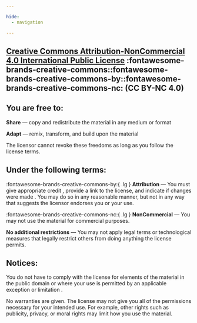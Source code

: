 ```yaml
---

hide:
  - navigation

---
```


## [Creative Commons Attribution-NonCommercial 4.0 International Public License](https://creativecommons.org/licenses/by-nc/4.0/)  :fontawesome-brands-creative-commons::fontawesome-brands-creative-commons-by::fontawesome-brands-creative-commons-nc: (CC BY-NC 4.0)


## You are free to:

**Share** — copy and redistribute the material in any medium or format

**Adapt** — remix, transform, and build upon the material

The licensor cannot revoke these freedoms as long as you follow the license terms.

## Under the following terms:

:fontawesome-brands-creative-commons-by:{ .lg } **Attribution** — You must give appropriate credit , provide a link to the license, and indicate if changes were made . You may do so in any reasonable manner, but not in any way that suggests the licensor endorses you or your use.

:fontawesome-brands-creative-commons-nc:{ .lg } **NonCommercial** — You may not use the material for commercial purposes.

**No additional restrictions** — You may not apply legal terms or technological measures that legally restrict others from doing anything the license permits.

## Notices:

You do not have to comply with the license for elements of the material in the public domain or where your use is permitted by an applicable exception or limitation .

No warranties are given. The license may not give you all of the permissions necessary for your intended use. For example, other rights such as publicity, privacy, or moral rights may limit how you use the material.